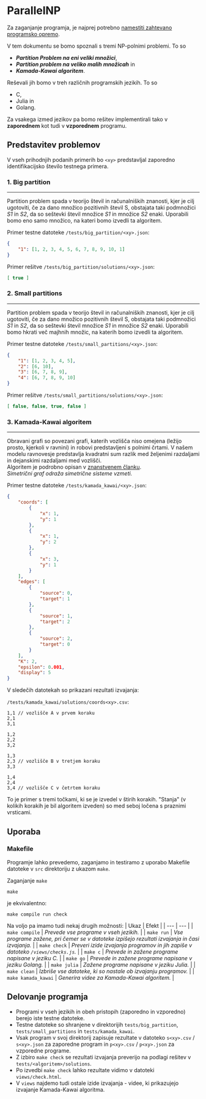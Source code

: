 # ParallelNP 
Za zaganjanje programja, je najprej potrebno [namestiti zahtevano programsko opremo](./SETUP.md).

V tem dokumentu se bomo spoznali s tremi NP-polnimi problemi. To so 
- ***Partition Problem na eni veliki množici***,
- ***Partition problem na veliko malih množicah*** in
- ***Kamada-Kawai algoritem***. 

Reševali jih bomo v treh različnih programskih jezikih. To so 
- C, 
- Julia in 
- Golang. 

Za vsakega izmed jezikov pa bomo rešitev implementirali tako v **zaporednem** kot tudi v **vzporednem** programu.


## Predstavitev problemov
V vseh prihodnjih podanih primerih bo `<xy>` predstavljal zaporedno identifikacijsko število testnega primera.

### 1. Big partition
---
Partition problem spada v teorijo števil in računalniških znanosti, kjer je cilj ugotoviti, če za dano množico pozitivnih števil S, obstajata taki podmnožici _S1_ in _S2_, da so seštevki števil množice _S1_ in množice _S2_ enaki.
Uporabili bomo eno samo množico, na kateri bomo izvedli ta algoritem.

Primer testne datoteke `/tests/big_partition/<xy>.json`:
```json
{
    "1": [1, 2, 3, 4, 5, 6, 7, 8, 9, 10, 1]
}
```

Primer rešitve `/tests/big_partition/solutions/<xy>.json`:
```json
[ true ]
```

### 2. Small partitions
---
Partition problem spada v teorijo števil in računalniških znanosti, kjer je cilj ugotoviti, če za dano množico pozitivnih števil S, obstajata taki podmnožici _S1_ in _S2_, da so seštevki števil množice _S1_ in množice _S2_ enaki.
Uporabili bomo hkrati več majhnih množic, na katerih bomo izvedli ta algoritem.

Primer testne datoteke `/tests/small_partitions/<xy>.json`:
```json
{
    "1": [1, 2, 3, 4, 5],
    "2": [6, 10],
    "3": [6, 7, 8, 9],
    "4": [6, 7, 8, 9, 10]
}
```
Primer rešitve `/tests/small_partitions/solutions/<xy>.json`:
```json
[ false, false, true, false ]
```

### 3. Kamada-Kawai algoritem
---
Obravani grafi so povezani grafi, katerih vozlišča niso omejena (ležijo prosto, kjerkoli v ravnini) in robovi predstavljeni s polnimi črtami. V našem modelu ravnovesje predstavlja kvadratni sum razlik med željenimi razdaljami in dejanskimi razdaljami med vozlišči.\
Algoritem je podrobno opisan v [znanstvenem članku](./docs/document.pdf).\
_Simetrični graf odraža simetrične sisteme vzmeti._

Primer testne datoteke `/tests/kamada_kawai/<xy>.json`:
```json
{
    "coords": [
        {
            "x": 1,
            "y": 1
        },
        {
            "x": 1,
            "y": 2
        },
        {
            "x": 3,
            "y": 1
        }
    ],
    "edges": [
        {
            "source": 0,
            "target": 1
        },
        {
            "source": 1,
            "target": 2
        },
        {
            "source": 2,
            "target": 0
        }
    ],
    "K": 2,
    "epsilon": 0.001,
    "display": 5
}
```

V sledečih datotekah so prikazani rezultati izvajanja:

`/tests/kamada_kawai/solutions/coords<xy>.csv`:
```csv
1,1 // vozlišče A v prvem koraku
2,1 
3,1

1,2
2,2
3,2

1,3
2,3 // vozlišče B v tretjem koraku
3,3

1,4
2,4
3,4 // vozlišče C v četrtem koraku
```

To je primer s tremi točkami, ki se je izvedel v štirih korakih. "Stanja" (v kolikih korakih je bil algoritem izveden) so med seboj ločena s praznimi vrsticami.

## Uporaba
### Makefile
Programje lahko prevedemo, zaganjamo in testiramo z uporabo Makefile datoteke v `src` direktoriju z ukazom `make`.

Zaganjanje `make`
```make
make
```
je ekvivalentno:
```make
make compile run check
```

Na voljo pa imamo tudi nekaj drugih možnosti:
| Ukaz | Efekt |
| --- | --- |
| `make compile` | _Prevede vse programe v vseh jezikih._ |
| `make run` | _Vse programe zažene, pri čemer se v datoteke izpišejo rezultati izvajanja in časi izvajanja._ |
| `make check` | _Preveri izide izvajanja programov in jih zapiše v datoteko `/views/checks.js`._ |
| `make c` | _Prevede in zažene programe napisane v jeziku C._ |
| `make go` | _Prevede in zažene programe napisane v jeziku Golang._ |
| `make julia` | _Zažene programe napisane v jeziku Julia._ |
| `make clean` | _Izbriše vse datoteke, ki so nastale ob izvajanju programov._ |
| `make kamada_kawai` | _Generira videe za Kamada-Kawai algoritem._ |


## Delovanje programja
- Programi v vseh jezikih in obeh pristopih (zaporedno in vzporedno) berejo iste testne datoteke.
- Testne datoteke so shranjene v direktorijih `tests/big_partition`, `tests/small_partitions` in `tests/kamada_kawai`.
- Vsak program v svoj direktorij zapisuje rezultate v datoteko `s<xy>.csv` / `s<xy>.json` za zaporedne program in `p<xy>.csv` / `p<xy>.json` za vzporedne programe.
- Z izbiro `make check` se rezultati izvajanja preverijo na podlagi rešitev v `tests/<algoritem>/solutions`.
- Po izvedbi `make check` lahko rezultate vidimo v datoteki `views/check.html`.
- V `views` najdemo tudi ostale izide izvajanja - videe, ki prikazujejo izvajanje Kamada-Kawai algoritma.